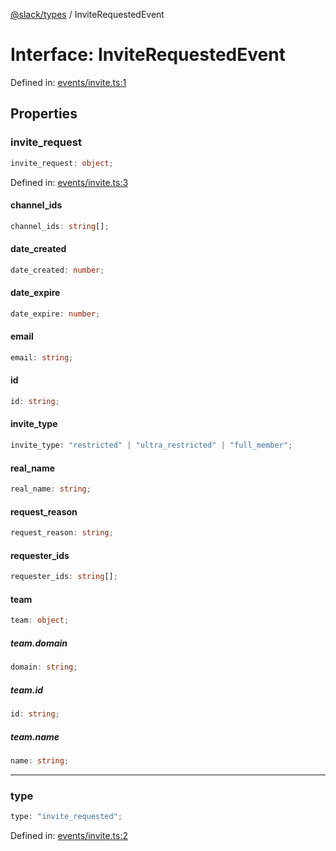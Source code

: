 [@slack/types](../index.md) / InviteRequestedEvent

# Interface: InviteRequestedEvent

Defined in: [events/invite.ts:1](https://github.com/slackapi/node-slack-sdk/blob/main/packages/types/src/events/invite.ts#L1)

## Properties

### invite\_request

```ts
invite_request: object;
```

Defined in: [events/invite.ts:3](https://github.com/slackapi/node-slack-sdk/blob/main/packages/types/src/events/invite.ts#L3)

#### channel\_ids

```ts
channel_ids: string[];
```

#### date\_created

```ts
date_created: number;
```

#### date\_expire

```ts
date_expire: number;
```

#### email

```ts
email: string;
```

#### id

```ts
id: string;
```

#### invite\_type

```ts
invite_type: "restricted" | "ultra_restricted" | "full_member";
```

#### real\_name

```ts
real_name: string;
```

#### request\_reason

```ts
request_reason: string;
```

#### requester\_ids

```ts
requester_ids: string[];
```

#### team

```ts
team: object;
```

##### team.domain

```ts
domain: string;
```

##### team.id

```ts
id: string;
```

##### team.name

```ts
name: string;
```

***

### type

```ts
type: "invite_requested";
```

Defined in: [events/invite.ts:2](https://github.com/slackapi/node-slack-sdk/blob/main/packages/types/src/events/invite.ts#L2)
